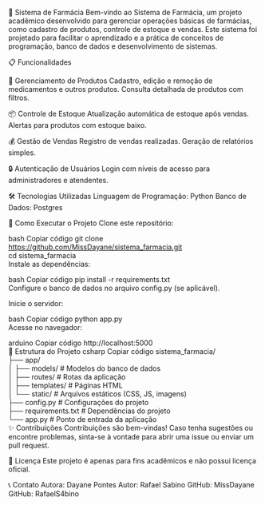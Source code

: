💊 Sistema de Farmácia
Bem-vindo ao Sistema de Farmácia, um projeto acadêmico desenvolvido para gerenciar operações básicas de farmácias, como cadastro de produtos, controle de estoque e vendas. Este sistema foi projetado para facilitar o aprendizado e a prática de conceitos de programação, banco de dados e desenvolvimento de sistemas.

📋 Funcionalidades

🛒 Gerenciamento de Produtos
Cadastro, edição e remoção de medicamentos e outros produtos.
Consulta detalhada de produtos com filtros.

📦 Controle de Estoque
Atualização automática de estoque após vendas.
Alertas para produtos com estoque baixo.

💰 Gestão de Vendas
Registro de vendas realizadas.
Geração de relatórios simples.

🔒 Autenticação de Usuários
Login com níveis de acesso para administradores e atendentes.

🛠️ Tecnologias Utilizadas
Linguagem de Programação: Python
Banco de Dados: Postgres

🚀 Como Executar o Projeto
Clone este repositório:

bash
Copiar código
git clone https://github.com/MissDayane/sistema_farmacia.git  
cd sistema_farmacia  
Instale as dependências:

bash
Copiar código
pip install -r requirements.txt  
Configure o banco de dados no arquivo config.py (se aplicável).

Inicie o servidor:

bash
Copiar código
python app.py  
Acesse no navegador:

arduino
Copiar código
http://localhost:5000  
📂 Estrutura do Projeto
csharp
Copiar código
sistema_farmacia/  
├── app/  
│   ├── models/         # Modelos do banco de dados  
│   ├── routes/         # Rotas da aplicação  
│   ├── templates/      # Páginas HTML  
│   └── static/         # Arquivos estáticos (CSS, JS, imagens)  
├── config.py           # Configurações do projeto  
├── requirements.txt    # Dependências do projeto  
└── app.py              # Ponto de entrada da aplicação  
✨ Contribuições
Contribuições são bem-vindas! Caso tenha sugestões ou encontre problemas, sinta-se à vontade para abrir uma issue ou enviar um pull request.

📄 Licença
Este projeto é apenas para fins acadêmicos e não possui licença oficial.

📞 Contato
Autora: Dayane Pontes
Autor: Rafael Sabino 
GitHub: MissDayane
GitHub: RafaelS4bino
